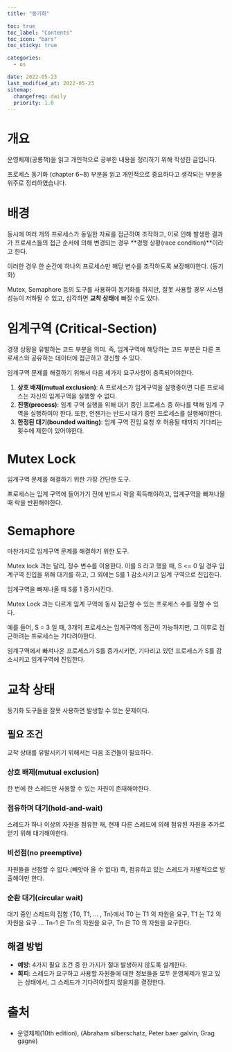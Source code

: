 ```yaml
---
title: "동기화"

toc: true
toc_label: "Contents"
toc_icon: "bars"
toc_sticky: true

categories:
  - os

date: 2022-05-23
last_modified_at: 2022-05-23
sitemap:
  changefreq: daily
  priority: 1.0
---
```


# 개요

운영체제(공룡책)을 읽고 개인적으로 공부한 내용을 정리하기 위해 작성한 글입니다.

프로세스 동기화 (chapter 6~8) 부분을 읽고 개인적으로 중요하다고 생각되는 부분을 위주로 정리하였습니다.



# 배경

동시에 여러 개의 프로세스가 동일한 자료를 접근하여 조작하고, 이로 인해 발생한 결과가 프로세스들의 접근 순서에 의해 변경되는 경우 **경쟁 상황(race condition)**이라고 한다.

이러한 경우 한 순간에 하나의 프로세스만 해당 변수를 조작하도록 보장해야한다. (동기화)

Mutex, Semaphore 등의 도구를 사용하여 동기화를 하지만, 잘못 사용할 경우 시스템 성능이 저하될 수 있고, 심각하면 **교착 상태**에 빠질 수도 있다.



# 임계구역 (Critical-Section)

경쟁 상황을 유발하는 코드 부분을 의미. 즉, 임계구역에 해당하는 코드 부분은 다른 프로세스와 공유하는 데이터에 접근하고 갱신할 수 있다.

임계구역 문제를 해결하기 위해서 다음 세가지 요구사항이 충족되어야한다.

1. **상호 배제(mutual exclusion)**: A 프로세스가 임계구역을 실행중이면 다른 프로세스는 자신의 임계구역을 실행할 수 없다.
2. **진행(process)**: 임계 구역 실행을 위해 대기 중인 프로세스 중 하나를 택해 임계 구역을 실행하여야 한다. 또한, 언젠가는 반드시 대기 중인 프로세스를 실행해야한다. 
3. **한정된 대기(bounded waiting)**: 임계 구역 진입 요청 후 허용될 때까지 기다리는 횟수에 제한이 있어야한다.



# Mutex Lock

임계구역 문제를 해결하기 위한 가장 간단한 도구.

프로세스는 임계 구역에 들어가기 전에 반드시 락을 획득해야하고, 임계구역을 빠져나올 때 락을 반환해야한다.

# Semaphore

마찬가지로 임계구역 문제를 해결하기 위한 도구.

Mutex lock 과는 달리, 정수 변수를 이용한다. 이를 S 라고 했을 때, S <= 0 일 경우 임계구역 진입을 위해 대기를 하고, 그 외에는 S를 1 감소시키고 임계 구역으로 진입한다.

임계구역을 빠져나올 때 S를 1 증가시킨다.

Mutex Lock 과는 다르게 임계 구역에 동시 접근할 수 있는 프로세스 수를 정할 수 있다.

예를 들어, S = 3 일 때, 3개의 프로세스는 임계구역에 접근이 가능하지만, 그 이후로 접근하려는 프로세스는 기다려야한다.

임계구역에서 빠져나온 프로세스가  S를 증가시키면, 기다리고 있던 프로세스가 S를 감소시키고 임계구역에 진입한다.



# 교착 상태

동기화 도구들을 잘못 사용하면 발생할 수 있는 문제이다.

## 필요 조건

교착 상태를 유발시키기 위해서는 다음 조건들이 필요하다.

### 상호 배제(mutual exclusion)

한 번에 한 스레드만 사용할 수 있는 자원이 존재해야한다.

### 점유하며 대기(hold-and-wait)

스레드가 하나 이상의 자원을 점유한 채, 현재 다른 스레드에 의해 점유된 자원을 추가로 얻기 위해 대기해야한다.

### 비선점(no preemptive)

자원들을 선점할 수 없다.(빼앗아 올 수 없다) 즉, 점유하고 있는 스레드가 자발적으로 방출해야만 한다.

### 순환 대기(circular wait)

대기 중인 스레드의 집합 {T0, T1, ... , Tn}에서 T0 는 T1 의 자원을 요구, T1 는 T2 의 자원을 요구 ... Tn-1 은 Tn 의 자원을 요구, Tn 은 T0 의 자원을 요구한다.



## 해결 방법

* **예방**: 4가지 필요 조건 중 한 가지가 절대 발생하지 않도록 설계한다.
* **회피**: 스레드가 요구하고 사용할 자원들에 대한 정보들을 모두 운영체제가 알고 있는 상태에서, 그 스레드가 기다려야할지 않을지를 결정한다.

# 출처

- 운영체제(10th edition), (Abraham silberschatz, Peter baer galvin, Grag gagne)